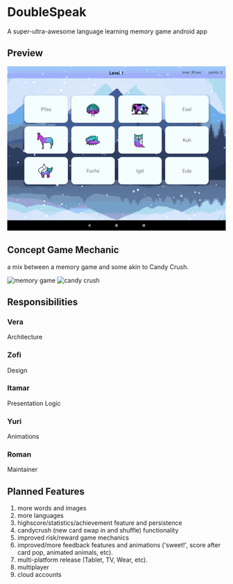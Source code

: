# DoubleSpeak 

A super-ultra-awesome language learning memory game android app

## Preview
![app play preview animation](app.gif) 

## Concept Game Mechanic
a mix between a memory game and some akin to Candy Crush. 

![memory game](mem_game.gif)  ![candy crush](candy_crush.gif)



## Responsibilities

### Vera
Architecture 

### Zofi
Design

### Itamar
Presentation Logic

### Yuri
Animations

### Roman
Maintainer

## Planned Features 
1. more words and images
2. more languages
3. highscore/statistics/achievement feature and persistence
4. candycrush (new card swap in and shuffle) functionality
5. improved risk/reward game mechanics
6. improved/more feedback features and animations ('sweet!', score after card pop, animated animals, etc).
6. multi-platform release (Tablet, TV, Wear, etc).
7. multiplayer
8. cloud accounts
